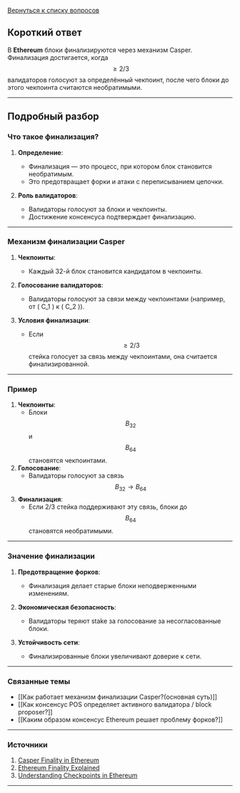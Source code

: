 [Вернуться к списку вопросов](3.%20Список%20вопросов)
## Короткий ответ

В **Ethereum** блоки финализируются через механизм Casper. Финализация достигается, когда $$ \geq 2/3 $$ валидаторов голосуют за определённый чекпоинт, после чего блоки до этого чекпоинта считаются необратимыми.

---

## Подробный разбор

### Что такое финализация?

1. **Определение**:
   - Финализация — это процесс, при котором блок становится необратимым.
   - Это предотвращает форки и атаки с переписыванием цепочки.

2. **Роль валидаторов**:
   - Валидаторы голосуют за блоки и чекпоинты.
   - Достижение консенсуса подтверждает финализацию.

---

### Механизм финализации Casper

1. **Чекпоинты**:
   - Каждый 32-й блок становится кандидатом в чекпоинты.

2. **Голосование валидаторов**:
   - Валидаторы голосуют за связи между чекпоинтами (например, от \( C_1 \) к \( C_2 \)).

3. **Условия финализации**:
   - Если $$ \geq 2/3 $$ стейка голосует за связь между чекпоинтами, она считается финализированной.

---

### Пример

1. **Чекпоинты**:
   - Блоки $$B_{32} $$ и $$ B_{64} $$ становятся чекпоинтами.
2. **Голосование**:
   - Валидаторы голосуют за связь $$ B_{32} \rightarrow B_{64} $$
3. **Финализация**:
   - Если 2/3 стейка поддерживают эту связь, блоки до $$ B_{64} $$ становятся необратимыми.

---

### Значение финализации

1. **Предотвращение форков**:
   - Финализация делает старые блоки неподверженными изменениям.

2. **Экономическая безопасность**:
   - Валидаторы теряют stake за голосование за несогласованные блоки.

3. **Устойчивость сети**:
   - Финализированные блоки увеличивают доверие к сети.

---

### Связанные темы

- [[Как работает механизм финализации Сasper?(основная суть)]]
- [[Как консенсус POS определяет активного валидатора / block proposer?]]
- [[Каким образом консенсус Ethereum решает проблему форков?]]

---

### Источники

1. [Casper Finality in Ethereum](https://ethereum.org/en/developers/docs/consensus-mechanisms/casper/)
2. [Ethereum Finality Explained](https://ethereum.org/en/developers/docs/consensus-mechanisms/pos/)
3. [Understanding Checkpoints in Ethereum](https://beaconcha.in/)

---